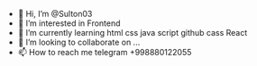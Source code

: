- 👋 Hi, I’m @Sulton03
- 👀 I’m interested in Frontend
- 🌱 I’m currently learning html css java script github cass React
- 💞️ I’m looking to collaborate on ...
- 📫 How to reach me telegram +998880122055

<!---
Sulton03/Sulton03 is a ✨ special ✨ repository because its `README.md` (this file) appears on your GitHub profile.
You can click the Preview link to take a look at your changes.
--->
